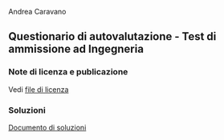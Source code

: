 Andrea Caravano

## Questionario di autovalutazione - Test di ammissione ad Ingegneria

### Note di licenza e publicazione

Vedi [file di licenza](LICENSE)

### Soluzioni

[Documento di soluzioni](materiale-test-caravano/soluzioni-test.pdf)
